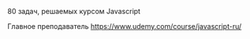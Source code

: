 80 задач, решаемых курсом Javascript

Главное преподаватель https://www.udemy.com/course/javascript-ru/
